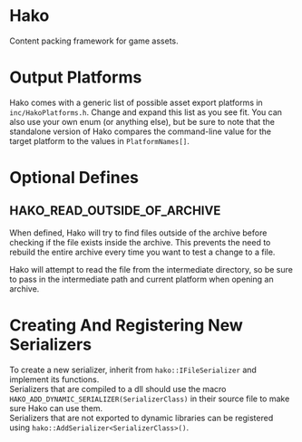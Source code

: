 # Hako
Content packing framework for game assets.

# Output Platforms
Hako comes with a generic list of possible asset export platforms in `inc/HakoPlatforms.h`. Change and expand this list as you see fit.
You can also use your own enum (or anything else), but be sure to note that the standalone version of Hako compares the command-line value for the target platform to the values in `PlatformNames[]`.

# Optional Defines
## HAKO_READ_OUTSIDE_OF_ARCHIVE
When defined, Hako will try to find files outside of the archive before checking if the file exists inside the archive.
This prevents the need to rebuild the entire archive every time you want to test a change to a file.

Hako will attempt to read the file from the intermediate directory, so be sure to pass in the intermediate path and current platform when opening an archive.

# Creating And Registering New Serializers
To create a new serializer, inherit from `hako::IFileSerializer` and implement its functions.  
Serializers that are compiled to a dll should use the macro `HAKO_ADD_DYNAMIC_SERIALIZER(SerializerClass)` in their source file to make sure Hako can use them.  
Serializers that are not exported to dynamic libraries can be registered using `hako::AddSerializer<SerializerClass>()`.
